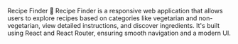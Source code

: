 Recipe Finder 🍳
Recipe Finder is a responsive web application that allows users to explore recipes based on categories like vegetarian and non-vegetarian, view detailed instructions, and discover ingredients. It's built using React and React Router, ensuring smooth navigation and a modern UI.


